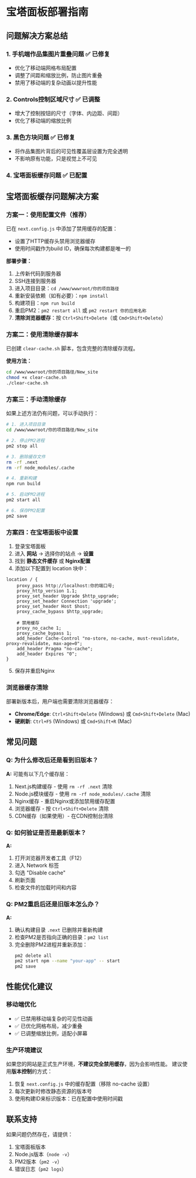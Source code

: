 # 宝塔面板部署指南

## 问题解决方案总结

### 1. 手机端作品集图片重叠问题 ✅ 已修复
- 优化了移动端网格布局配置
- 调整了间距和缩放比例，防止图片重叠
- 禁用了移动端的复杂动画以提升性能

### 2. Controls控制区域尺寸 ✅ 已调整
- 增大了控制按钮的尺寸（字体、内边距、间距）
- 优化了移动端的缩放比例

### 3. 黑色方块问题 ✅ 已修复
- 将作品集图片背后的可见性覆盖层设置为完全透明
- 不影响原有功能，只是视觉上不可见

### 4. 宝塔面板缓存问题 ✅ 已配置

## 宝塔面板缓存问题解决方案

### 方案一：使用配置文件（推荐）
已在 `next.config.js` 中添加了禁用缓存的配置：
- 设置了HTTP缓存头禁用浏览器缓存
- 使用时间戳作为build ID，确保每次构建都是唯一的

**部署步骤：**
1. 上传新代码到服务器
2. SSH连接到服务器
3. 进入项目目录：`cd /www/wwwroot/你的项目路径`
4. 重新安装依赖（如有必要）：`npm install`
5. 构建项目：`npm run build`
6. 重启PM2：`pm2 restart all` 或 `pm2 restart 你的应用名称`
7. **清除浏览器缓存**：按 `Ctrl+Shift+Delete`（或 `Cmd+Shift+Delete`）

### 方案二：使用清除缓存脚本
已创建 `clear-cache.sh` 脚本，包含完整的清除缓存流程。

**使用方法：**
```bash
cd /www/wwwroot/你的项目路径/New_site
chmod +x clear-cache.sh
./clear-cache.sh
```

### 方案三：手动清除缓存
如果上述方法仍有问题，可以手动执行：

```bash
# 1. 进入项目目录
cd /www/wwwroot/你的项目路径/New_site

# 2. 停止PM2进程
pm2 stop all

# 3. 删除缓存文件
rm -rf .next
rm -rf node_modules/.cache

# 4. 重新构建
npm run build

# 5. 启动PM2进程
pm2 start all

# 6. 保存PM2配置
pm2 save
```

### 方案四：在宝塔面板中设置
1. 登录宝塔面板
2. 进入 **网站** -> 选择你的站点 -> **设置**
3. 找到 **静态文件缓存** 或 **Nginx配置**
4. 添加以下配置到 location 块中：

```nginx
location / {
    proxy_pass http://localhost:你的端口号;
    proxy_http_version 1.1;
    proxy_set_header Upgrade $http_upgrade;
    proxy_set_header Connection 'upgrade';
    proxy_set_header Host $host;
    proxy_cache_bypass $http_upgrade;
    
    # 禁用缓存
    proxy_no_cache 1;
    proxy_cache_bypass 1;
    add_header Cache-Control "no-store, no-cache, must-revalidate, proxy-revalidate, max-age=0";
    add_header Pragma "no-cache";
    add_header Expires "0";
}
```

5. 保存并重启Nginx

### 浏览器缓存清除
部署新版本后，用户端也需要清除浏览器缓存：
- **Chrome/Edge**: `Ctrl+Shift+Delete` (Windows) 或 `Cmd+Shift+Delete` (Mac)
- **硬刷新**: `Ctrl+F5` (Windows) 或 `Cmd+Shift+R` (Mac)

## 常见问题

### Q: 为什么修改后还是看到旧版本？
**A:** 可能有以下几个缓存层：
1. Next.js构建缓存 - 使用 `rm -rf .next` 清除
2. Node.js模块缓存 - 使用 `rm -rf node_modules/.cache` 清除
3. Nginx缓存 - 重启Nginx或添加禁用缓存配置
4. 浏览器缓存 - 按 `Ctrl+Shift+Delete` 清除
5. CDN缓存（如果使用）- 在CDN控制台清除

### Q: 如何验证是否是最新版本？
**A:** 
1. 打开浏览器开发者工具（F12）
2. 进入 Network 标签
3. 勾选 "Disable cache"
4. 刷新页面
5. 检查文件的加载时间和内容

### Q: PM2重启后还是旧版本怎么办？
**A:** 
1. 确认构建目录 `.next` 已删除并重新构建
2. 检查PM2是否指向正确的目录：`pm2 list`
3. 完全删除PM2进程并重新添加：
   ```bash
   pm2 delete all
   pm2 start npm --name "your-app" -- start
   pm2 save
   ```

## 性能优化建议

### 移动端优化
- ✅ 已禁用移动端复杂的可见性动画
- ✅ 已优化网格布局，减少重叠
- ✅ 已调整缩放比例，适配小屏幕

### 生产环境建议
如果您的网站是正式生产环境，**不建议完全禁用缓存**，因为会影响性能。
建议使用**版本控制**的方式：

1. 恢复 `next.config.js` 中的缓存配置（移除 no-cache 设置）
2. 每次更新时修改静态资源的版本号
3. 使用构建ID来标识版本：已在配置中使用时间戳

## 联系支持
如果问题仍然存在，请提供：
1. 宝塔面板版本
2. Node.js版本（`node -v`）
3. PM2版本（`pm2 -v`）
4. 错误日志（`pm2 logs`）

